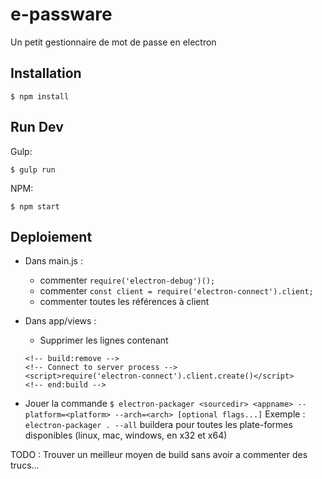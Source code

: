 # e-passware

Un petit gestionnaire de mot de passe en electron

## Installation

```
$ npm install
```

## Run Dev

Gulp:

```
$ gulp run
```


NPM:

```
$ npm start
```

## Deploiement

* Dans main.js : 
  - commenter `require('electron-debug')();`
  - commenter `const client = require('electron-connect').client;`
  - commenter toutes les références à client
  
* Dans app/views : 
  - Supprimer les lignes contenant
  ```
  <!-- build:remove -->
  <!-- Connect to server process -->
  <script>require('electron-connect').client.create()</script>
  <!-- end:build -->
  ```
* Jouer la commande `$ electron-packager <sourcedir> <appname> --platform=<platform> --arch=<arch> [optional flags...]`
Exemple : `electron-packager . --all` buildera pour toutes les plate-formes disponibles (linux, mac, windows, en x32 et x64)

TODO : Trouver un meilleur moyen de build sans avoir a commenter des trucs...
